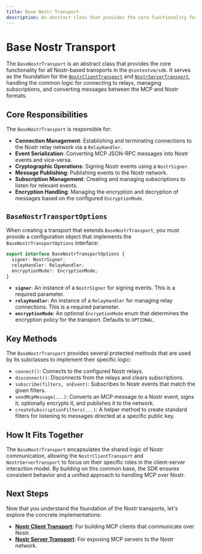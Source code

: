 ```yaml
---
title: Base Nostr Transport
description: An abstract class that provides the core functionality for all Nostr-based transports in the @contextvm/sdk.
---
```


# Base Nostr Transport

The `BaseNostrTransport` is an abstract class that provides the core functionality for all Nostr-based transports in the `@contextvm/sdk`. It serves as the foundation for the [`NostrClientTransport`](./nostr-client-transport) and [`NostrServerTransport`](./nostr-server-transport), handling the common logic for connecting to relays, managing subscriptions, and converting messages between the MCP and Nostr formats.

## Core Responsibilities

The `BaseNostrTransport` is responsible for:

-   **Connection Management**: Establishing and terminating connections to the Nostr relay network via a `RelayHandler`.
-   **Event Serialization**: Converting MCP JSON-RPC messages into Nostr events and vice-versa.
-   **Cryptographic Operations**: Signing Nostr events using a `NostrSigner`.
-   **Message Publishing**: Publishing events to the Nostr network.
-   **Subscription Management**: Creating and managing subscriptions to listen for relevant events.
-   **Encryption Handling**: Managing the encryption and decryption of messages based on the configured `EncryptionMode`.

## `BaseNostrTransportOptions`

When creating a transport that extends `BaseNostrTransport`, you must provide a configuration object that implements the `BaseNostrTransportOptions` interface:

```typescript
export interface BaseNostrTransportOptions {
  signer: NostrSigner;
  relayHandler: RelayHandler;
  encryptionMode?: EncryptionMode;
}
```

-   **`signer`**: An instance of a `NostrSigner` for signing events. This is a required parameter.
-   **`relayHandler`**: An instance of a `RelayHandler` for managing relay connections. This is a required parameter.
-   **`encryptionMode`**: An optional `EncryptionMode` enum that determines the encryption policy for the transport. Defaults to `OPTIONAL`.

## Key Methods

The `BaseNostrTransport` provides several protected methods that are used by its subclasses to implement their specific logic:

-   `connect()`: Connects to the configured Nostr relays.
-   `disconnect()`: Disconnects from the relays and clears subscriptions.
-   `subscribe(filters, onEvent)`: Subscribes to Nostr events that match the given filters.
-   `sendMcpMessage(...)`: Converts an MCP message to a Nostr event, signs it, optionally encrypts it, and publishes it to the network.
-   `createSubscriptionFilters(...)`: A helper method to create standard filters for listening to messages directed at a specific public key.

## How It Fits Together

The `BaseNostrTransport` encapsulates the shared logic of Nostr communication, allowing the `NostrClientTransport` and `NostrServerTransport` to focus on their specific roles in the client-server interaction model. By building on this common base, the SDK ensures consistent behavior and a unified approach to handling MCP over Nostr.

## Next Steps

Now that you understand the foundation of the Nostr transports, let's explore the concrete implementations:

-   **[Nostr Client Transport](./nostr-client-transport)**: For building MCP clients that communicate over Nostr.
-   **[Nostr Server Transport](./nostr-server-transport)**: For exposing MCP servers to the Nostr network.